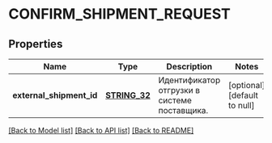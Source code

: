 # CONFIRM_SHIPMENT_REQUEST

## Properties
Name | Type | Description | Notes
------------ | ------------- | ------------- | -------------
**external_shipment_id** | [**STRING_32**](STRING_32.md) | Идентификатор отгрузки в системе поставщика. | [optional] [default to null]

[[Back to Model list]](../README.md#documentation-for-models) [[Back to API list]](../README.md#documentation-for-api-endpoints) [[Back to README]](../README.md)


